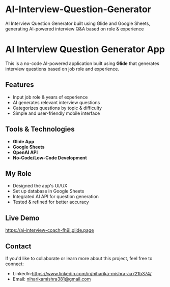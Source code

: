 # AI-Interview-Question-Generator
AI Interview Question Generator built using Glide and Google Sheets, generating AI-powered interview Q&amp;A based on role &amp; experience

# AI Interview Question Generator App

This is a no-code AI-powered application built using **Glide** that generates interview questions based on job role and experience.

## Features
- Input job role & years of experience
- AI generates relevant interview questions
- Categorizes questions by topic & difficulty
- Simple and user-friendly mobile interface

## Tools & Technologies
- **Glide App**
- **Google Sheets**
- **OpenAI API**
- **No-Code/Low-Code Development**

## My Role
- Designed the app's UI/UX
- Set up database in Google Sheets
- Integrated AI API for question generation
- Tested & refined for better accuracy

## Live Demo
https://ai-interview-coach-fh9l.glide.page

## Contact
If you'd like to collaborate or learn more about this project, feel free to connect:
- LinkedIn:https://www.linkedin.com/in/niharika-mishra-aa721b374/
- Email: niharikamishra381@gmail.com
